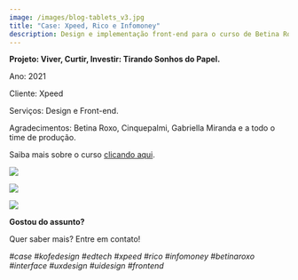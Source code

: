 ```yaml
---
image: /images/blog-tablets_v3.jpg
title: "Case: Xpeed, Rico e Infomoney"
description: Design e implementação front-end para o curso de Betina Roxo.
---
```

**Projeto: Viver, Curtir, Investir: Tirando Sonhos do Papel.**

Ano: 2021

Cliente: Xpeed

Serviços: Design e Front-end.

Agradecimentos: Betina Roxo, Cinquepalmi, Gabriella Miranda e a todo o time de produção. 

Saiba mais sobre o curso [clicando aqui](https://xpeedschool.com.br/curso/viver-curtir-investir-tirando-sonhos-do-papel/).

![](/images/curso-xpeed-mockup01.jpg)

![](/images/curso-xpeed-mockup02.jpg)

![](/images/curso-xpeed-mockup04.jpg)

**Gostou do assunto?**

Quer saber mais? Entre em contato!

*\#case #kofedesign #edtech #xpeed #rico #infomoney #betinaroxo #interface #uxdesign #uidesign #frontend*